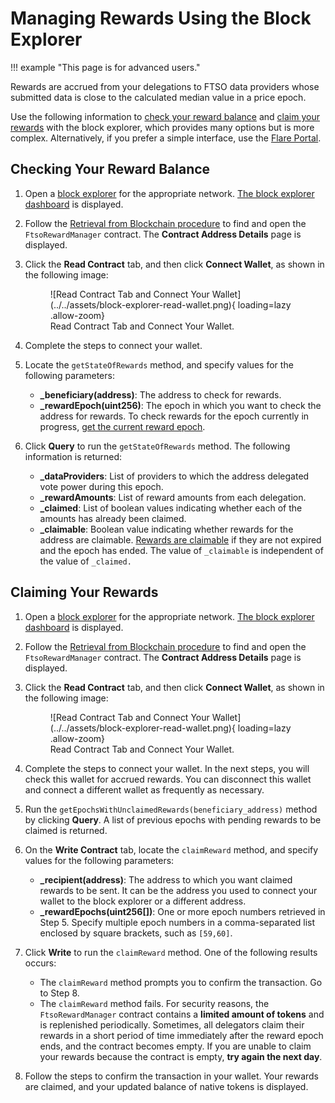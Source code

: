 # Managing Rewards Using the Block Explorer

!!! example "This page is for advanced users."

Rewards are accrued from your delegations to FTSO data providers whose submitted data is close to the calculated median value in a price epoch.

Use the following information to [check your reward balance](#checking-your-reward-balance) and [claim your rewards](#claiming-your-rewards) with the block explorer, which provides many options but is more complex.
Alternatively, if you prefer a simple interface, use the [Flare Portal](https://portal.flare.network/).

## Checking Your Reward Balance

1. Open a [block explorer](./index.md) for the appropriate network.
   [The block explorer dashboard](./user-interface.md) is displayed.
2. Follow the [Retrieval from Blockchain procedure](../../dev/reference/contracts.md#retrieval-from-blockchain) to find and open the `FtsoRewardManager` contract.
   The **Contract Address Details** page is displayed.
3. Click the **Read Contract** tab, and then click **Connect Wallet**, as shown in the following image:

    <figure markdown>
    ![Read Contract Tab and Connect Your Wallet](../../assets/block-explorer-read-wallet.png){ loading=lazy .allow-zoom}
    <figcaption>Read Contract Tab and Connect Your Wallet.</figcaption>
    </figure>

4. Complete the steps to connect your wallet.
5. Locate the `getStateOfRewards` method, and specify values for the following parameters:

    * **_beneficiary(address)**: The address to check for rewards.
    * **_rewardEpoch(uint256)**: The epoch in which you want to check the address for rewards. To check rewards for the epoch currently in progress, [get the current reward epoch](./finding-reward-epoch.md).

6. Click **Query** to run the `getStateOfRewards` method.
   The following information is returned:

    * **_dataProviders**: List of providers to which the address delegated vote power during this epoch.
    * **_rewardAmounts**: List of reward amounts from each delegation.
    * **_claimed**: List of boolean values indicating whether each of the amounts has already been claimed.
    * **_claimable**: Boolean value indicating whether rewards for the address are claimable. [Rewards are claimable](../../tech/ftso.md#reward-claiming-procedure) if they are not expired and the epoch has ended. The value of `_claimable` is independent of the value of `_claimed.`

## Claiming Your Rewards

1. Open a [block explorer](./index.md) for the appropriate network.
   [The block explorer dashboard](./user-interface.md) is displayed.
2. Follow the [Retrieval from Blockchain procedure](../../dev/reference/contracts.md#retrieval-from-blockchain) to find and open the `FtsoRewardManager` contract.
   The **Contract Address Details** page is displayed.
3. Click the **Read Contract** tab, and then click **Connect Wallet**, as shown in the following image:

    <figure markdown>
    ![Read Contract Tab and Connect Your Wallet](../../assets/block-explorer-read-wallet.png){ loading=lazy .allow-zoom}
    <figcaption>Read Contract Tab and Connect Your Wallet.</figcaption>
    </figure>

4. Complete the steps to connect your wallet.
   In the next steps, you will check this wallet for accrued rewards.
   You can disconnect this wallet and connect a different wallet as frequently as necessary.
5. Run the `getEpochsWithUnclaimedRewards(beneficiary_address)` method by clicking **Query**.
   A list of previous epochs with pending rewards to be claimed is returned.
6. On the **Write Contract** tab, locate the `claimReward` method, and specify values for the following parameters:

    * **_recipient(address)**: The address to which you want claimed rewards to be sent.
    It can be the address you used to connect your wallet to the block explorer or a different address.
    * **_rewardEpochs(uint256[])**: One or more epoch numbers retrieved in Step 5.
    Specify multiple epoch numbers in a comma-separated list enclosed by square brackets, such as `[59,60]`.

7. Click **Write** to run the `claimReward` method. One of the following results occurs:

    * The `claimReward` method prompts you to confirm the transaction.
      Go to Step 8.
    * The `claimReward` method fails. For security reasons, the `FtsoRewardManager` contract       contains a **limited amount of tokens** and is replenished periodically.
    Sometimes, all delegators claim their rewards in a short period of time immediately after the reward epoch ends, and the contract becomes empty.
    If you are unable to claim your rewards because the contract is empty, **try again the next day**.

8. Follow the steps to confirm the transaction in your wallet.
   Your rewards are claimed, and your updated balance of native tokens is displayed.
